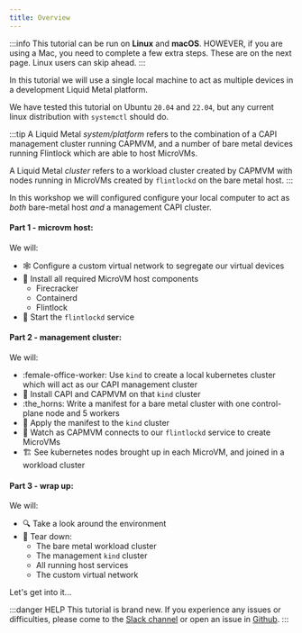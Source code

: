 ```yaml
---
title: Overview
---
```


:::info
This tutorial can be run on **Linux** and **macOS**. HOWEVER, if you are using
a Mac, you need to complete a few extra steps. These are on the next page. Linux
users can skip ahead.
:::

In this tutorial we will use a single local machine to act as multiple devices
in a development Liquid Metal platform.

We have tested this tutorial on Ubuntu `20.04` and `22.04`, but any current linux
distribution with `systemctl` should do.

:::tip
A Liquid Metal _system/platform_ refers to the combination of a CAPI management cluster
running CAPMVM, and a number of bare metal devices running Flintlock which are able
to host MicroVMs.

A Liquid Metal _cluster_ refers to a workload cluster created by CAPMVM with nodes
running in MicroVMs created by `flintlockd` on the bare metal host.
:::

In this workshop we will configured configure your local computer to act as _both_
bare-metal host _and_ a management CAPI cluster.

#### Part 1 - microvm host:
We will:
- :spider_web: Configure a custom virtual network to segregate our virtual devices
- :electric_plug: Install all required MicroVM host components
  - Firecracker
  - Containerd
  - Flintlock
- :runner: Start the `flintlockd` service

#### Part 2 - management cluster:
We will:
- :female-office-worker: Use `kind` to create a local kubernetes cluster which will act as our CAPI management
cluster
- :wrench: Install CAPI and CAPMVM on that `kind` cluster
- :the_horns: Write a manifest for a bare metal cluster with one control-plane node and 5 workers
- :memo: Apply the manifest to the `kind` cluster
- :eyes: Watch as CAPMVM connects to our `flintlockd` service to create MicroVMs
- :building_construction: See kubernetes nodes brought up in each MicroVM, and joined in a workload
cluster

#### Part 3 - wrap up:
We will:
- :mag: Take a look around the environment
- :firecracker: Tear down:
  - The bare metal workload cluster
  - The management `kind` cluster
  - All running host services
  - The custom virtual network

Let's get into it...

:::danger HELP
This tutorial is brand new. If you experience any issues or difficulties, please
come to the [Slack channel][slack] or open an issue in [Github][gh].
:::

[slack]: https://weave-community.slack.com/archives/C02KARWGR7S
[gh]: https://github.com/weaveworks-liquidmetal/site
